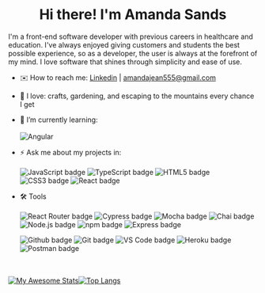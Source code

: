 <h1 align="center"> Hi there! I'm Amanda Sands </h1>

I'm a front-end software developer with previous careers in healthcare and education. I've always enjoyed giving customers and students the best possible experience, so as a developer, the user is always at the forefront of my mind. I love software that shines through simplicity and ease of use. 


- ✉️ How to reach me: [Linkedin](https://www.linkedin.com/in/amanda-noel/) | amandajean555@gmail.com

- 💜 I love: crafts, gardening, and escaping to the mountains every chance I get

- 🌱 I’m currently learning: <br></br> ![Angular](https://img.shields.io/badge/angular-%23DD0031.svg?style=for-the-badge&logo=angular&logoColor=white)

- ⚡️ Ask me about my projects in: <br></br>
    <img src="https://img.shields.io/badge/JavaScript-F7DF1E?style=for-the-badge&logo=javascript&logoColor=black" alt="JavaScript badge"/>
    <img src="https://img.shields.io/badge/TypeScript-3178C6?style=for-the-badge&logo=typescript&logoColor=white" alt="TypeScript badge"/>
    <img src="https://img.shields.io/badge/HTML5-E34F26?style=for-the-badge&logo=html5&logoColor=white" alt="HTML5 badge"/>
    <img src="https://img.shields.io/badge/CSS3-1572B6?style=for-the-badge&logo=css3&logoColor=white" alt="CSS3 badge"/>
     <img src="https://img.shields.io/badge/React-20232A?style=for-the-badge&logo=react&logoColor=61DAFB" alt="React badge"/>

- 🛠 Tools
<br></br>
    <img src="https://img.shields.io/badge/React Router-CA4245?style=for-the-badge&logo=reactrouter&logoColor=white" alt="React Router badge"/>
    <img src="https://img.shields.io/badge/-cypress-%23E5E5E5?style=for-the-badge&logo=cypress&logoColor=058a5e" alt="Cypress badge"/>
    <img src="https://img.shields.io/badge/Mocha-8D6748?style=for-the-badge&logo=Mocha&logoColor=white" alt="Mocha badge"/>
    <img src="https://img.shields.io/badge/Chai-A30701?style=for-the-badge&logo=chai&logoColor=white" alt="Chai badge"/>
    <img src="https://img.shields.io/badge/Node.js-339933?style=for-the-badge&logo=nodedotjs&logoColor=white" alt="Node.js badge"/>
    <img src="https://img.shields.io/badge/npm-CB3837?style=for-the-badge&logo=npm&logoColor=white" alt="npm badge"/>
    <img src="https://img.shields.io/badge/Express-FFFFFF?style=for-the-badge&logo=express&logoColor=000000" alt="Express badge"/>
    
   <img src="https://img.shields.io/badge/github-181717.svg?style=for-the-badge&logo=github&logoColor=white" alt="Github badge"/>
    <img src="https://img.shields.io/badge/git-F05032.svg?style=for-the-badge&logo=git&logoColor=white" alt="Git badge"/>
    <img src="https://img.shields.io/badge/VS_Code-007ACC?style=for-the-badge&logo=visual%20studio%20code&logoColor=white" alt="VS Code badge"/>
    <img src="https://img.shields.io/badge/Heroku-430098.svg?style=for-the-badge&logo=heroku&logoColor=white" alt="Heroku badge"/>
    <img src="https://img.shields.io/badge/Postman-FF6C37?style=for-the-badge&logo=postman&logoColor=white" alt="Postman badge"/>

<br></br>
[![My Awesome Stats](https://awesome-github-stats.azurewebsites.net/user-stats/ASands17?cardType=level&theme=tokyonight)](https://git.io/awesome-stats-card)[![Top Langs](https://github-readme-stats.vercel.app/api/top-langs/?username=anuraghazra&layout=compact&theme=tokyonight)](https://github.com/anuraghazra/github-readme-stats)
<!--
**ASands17/ASands17** is a ✨ _special_ ✨ repository because its `README.md` (this file) appears on your GitHub profile.

Here are some ideas to get you started:

- 🔭 I’m currently working on ...
- 🌱 I’m currently learning ...
- 👯 I’m looking to collaborate on ...
- 🤔 I’m looking for help with ...
- 💬 Ask me about ...
- 📫 How to reach me: ...
- 😄 Pronouns: ...
- ⚡ Fun fact: ...
-->

